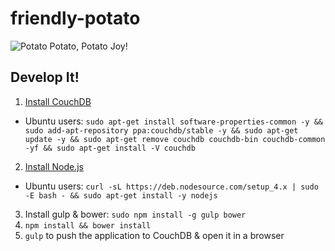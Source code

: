 # friendly-potato

![Potato Potato, Potato Joy!](http://56.media.tumblr.com/7c0814af77c916439b1aa5952c524706/tumblr_inline_nxx6l260C21rv5alo_1280.jpg)

## Develop It!

1. [Install CouchDB](http://docs.couchdb.org/en/1.6.1/install/index.html)
  * Ubuntu users: `sudo apt-get install software-properties-common -y && sudo add-apt-repository ppa:couchdb/stable -y && sudo apt-get update -y && sudo apt-get remove couchdb couchdb-bin couchdb-common -yf && sudo apt-get install -V couchdb`
2. [Install Node.js](https://nodejs.org/en/download/)
  * Ubuntu users: `curl -sL https://deb.nodesource.com/setup_4.x | sudo -E bash - && sudo apt-get install -y nodejs`
3. Install gulp & bower: `sudo npm install -g gulp bower`
4. `npm install && bower install`
5. `gulp` to push the application to CouchDB & open it in a browser
